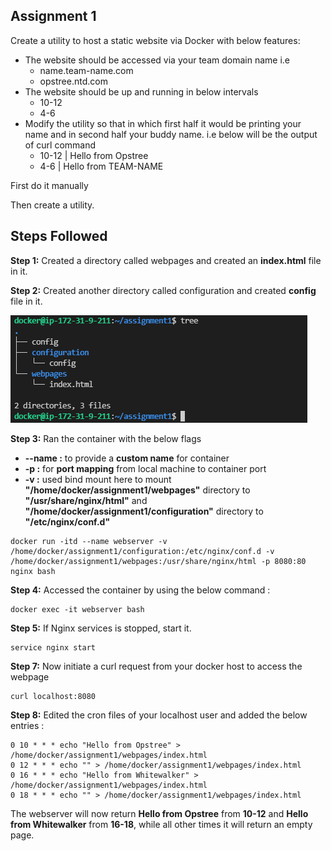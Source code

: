 ## Assignment 1

Create a utility to host a static website via Docker with below features:

- The website should be accessed via your team domain name i.e
    - name.team-name.com
    - opstree.ntd.com
- The website should be up and running in below intervals
    - 10-12
    - 4-6
- Modify the utility so that in which first half it would be printing your name and in second half your buddy name. i.e below will be the output of curl command
    - 10-12 | Hello from Opstree
    - 4-6 | Hello from TEAM-NAME

First do it manually

Then create a utility.

## Steps Followed 

**Step 1:** Created a directory called webpages and created an **index.html** file in it.

**Step 2:** Created another directory called configuration and created **config** file in it.

![App Screenshot](directory.PNG)

**Step 3:** Ran the container with the below flags 
- **--name :** to provide a **custom name** for container 
-  **-p :** for **port mapping** from local machine to container port
-  **-v :** used bind mount here to mount **"/home/docker/assignment1/webpages"** directory to **"/usr/share/nginx/html"** and **"/home/docker/assignment1/configuration"** directory to **"/etc/nginx/conf.d"**

```
docker run -itd --name webserver -v /home/docker/assignment1/configuration:/etc/nginx/conf.d -v /home/docker/assignment1/webpages:/usr/share/nginx/html -p 8080:80 nginx bash
```

**Step 4:** Accessed the container by using the below command :

```
docker exec -it webserver bash
```

**Step 5:** If Nginx services is stopped, start it.

```
service nginx start
```

**Step 7:** Now initiate a curl request from your docker host to access the webpage

```
curl localhost:8080
```

**Step 8:** Edited the cron files of your localhost user and added the below entries :

```
0 10 * * * echo "Hello from Opstree" > /home/docker/assignment1/webpages/index.html
0 12 * * * echo "" > /home/docker/assignment1/webpages/index.html
0 16 * * * echo "Hello from Whitewalker" > /home/docker/assignment1/webpages/index.html
0 18 * * * echo "" > /home/docker/assignment1/webpages/index.html
```

The webserver will now return **Hello from Opstree** from **10-12** and **Hello from Whitewalker** from **16-18**, while all other times it will return an empty page.





